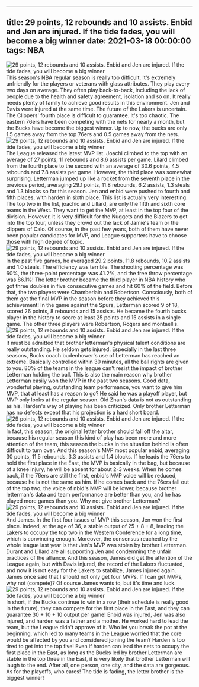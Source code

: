 
---
title: 29 points, 12 rebounds and 10 assists. Enbid and Jen are injured. If the tide fades, you will become a big winner
date: 2021-03-18 00:00:00
tags:  NBA
---
![29 points, 12 rebounds and 10 assists. Enbid and Jen are injured. If the tide fades, you will become a big winner](9f73d217-a32e-43dd-8c34-e9fffea01442.gif)
This season's NBA regular season is really too difficult. It's extremely unfriendly for the players or veterans with glass attributes. They play every two days on average. They often play back-to-back, including the lack of people due to the health and safety agreement, isolation and so on. It really needs plenty of family to achieve good results in this environment. Jen and Davis were injured at the same time. The future of the Lakers is uncertain. The Clippers' fourth place is difficult to guarantee. It's too chaotic. The eastern 76ers have been competing with the nets for nearly a month, but the Bucks have become the biggest winner. Up to now, the bucks are only 1.5 games away from the top 76ers and 0.5 games away from the nets.
![29 points, 12 rebounds and 10 assists. Enbid and Jen are injured. If the tide fades, you will become a big winner](cff9a576-7ac3-414e-81d8-111438ab2cb2.gif)
The League released the latest MVP list. Joachi climbed to the top with an average of 27 points, 11 rebounds and 8.6 assists per game. Lilard climbed from the fourth place to the second with an average of 30.6 points, 4.5 rebounds and 7.8 assists per game. However, the third place was somewhat surprising. Letterman jumped up like a rocket from the seventh place in the previous period, averaging 29.1 points, 11.8 rebounds, 6.2 assists, 1.3 steals and 1.3 blocks so far this season. Jen and enbid were pushed to fourth and fifth places, with harden in sixth place. This list is actually very interesting. The top two in the list, joachic and Lillard, are only the fifth and sixth core teams in the West. They want to get the MVP, at least in the top four of the division. However, it is very difficult for the Nuggets and the Blazers to get into the top four, unless they crowd out the lack of Jamie's team or the clippers of Calo. Of course, in the past few years, both of them have never been popular candidates for MVP, and League supporters have to choose those with high degree of topic.
![29 points, 12 rebounds and 10 assists. Enbid and Jen are injured. If the tide fades, you will become a big winner](cae7ec36-4eb6-4f95-a59f-173073f6b35c.gif)
In the past five games, he averaged 29.2 points, 11.8 rebounds, 10.2 assists and 1.0 steals. The efficiency was terrible. The shooting percentage was 60%, the three-point percentage was 41.2%, and the free throw percentage was 86.1%! The letter brother became the third player in NBA history who got three doubles in five consecutive games and hit 60% of the field. Before that, the two players were Chamberlain and Robertson. Consciously, both of them got the final MVP in the season before they achieved this achievement! In the game against the Spurs, Letterman scored 9 of 18, scored 26 points, 8 rebounds and 15 assists. He became the fourth bucks player in the history to score at least 25 points and 15 assists in a single game. The other three players were Robertson, Rogers and montaellis.
![29 points, 12 rebounds and 10 assists. Enbid and Jen are injured. If the tide fades, you will become a big winner](db72f612-1292-4b45-8958-a7852ed8b015.gif)
It must be admitted that brother letterman's physical talent conditions are really outstanding. He seldom gets injured. Especially in the last three seasons, Bucks coach budenhower's use of Letterman has reached an extreme. Basically controlled within 30 minutes, all the ball rights are given to you. 80% of the teams in the league can't resist the impact of brother Letterman holding the ball. This is also the main reason why brother Letterman easily won the MVP in the past two seasons. Good data, wonderful playing, outstanding team performance, you want to give him MVP, that at least has a reason to go? He said he was a playoff player, but MVP only looks at the regular season. Old Zhan's data is not as outstanding as his. Harden's way of playing has been criticized. Only brother Letterman has no defects except that his projection is a hard short board.
![29 points, 12 rebounds and 10 assists. Enbid and Jen are injured. If the tide fades, you will become a big winner](37511dd6-2bc9-4788-8346-d49c7731fb14.gif)
In fact, this season, the original letter brother should fall off the altar, because his regular season this kind of play has been more and more attention of the team, this season the bucks in the situation behind is often difficult to turn over. And this season's MVP most popular enbid, averaging 30 points, 11.5 rebounds, 3.3 assists and 1.4 blocks. If he leads the 76ers to hold the first place in the East, the MVP is basically in the bag, but because of a knee injury, he will be absent for about 2-3 weeks. When he comes back, if the 76ers are still the first, enbid's MVP voice will be reduced, because he is not the same as him. If he comes back and the 76ers fall out of the top two, the voice of nbid's MVP will be lower, because brother letterman's data and team performance are better than you, and he has played more games than you. Why not give brother Letterman?
![29 points, 12 rebounds and 10 assists. Enbid and Jen are injured. If the tide fades, you will become a big winner](9d41c02c-e6c5-4a28-b225-7b53adff271f.gif)
And James. In the first four issues of MVP this season, Jen won the first place. Indeed, at the age of 36, a stable output of 25 + 8 + 8, leading the Lakers to occupy the top two in the Western Conference for a long time, which is convincing enough. Moreover, the consensus reached by the whole league last year is that Jen's MVP was stolen by brother Letterman. Durant and Lillard are all supporting Jen and condemning the unfair practices of the alliance. And this season, James did get the attention of the League again, but with Davis injured, the record of the Lakers fluctuated, and now it is not easy for the Lakers to stabilize, James injured again. James once said that I should not only get four MVPs. If I can get MVPs, why not (compete)? Of course James wants to, but it's time and luck.
![29 points, 12 rebounds and 10 assists. Enbid and Jen are injured. If the tide fades, you will become a big winner](dcbc878a-1045-4b3f-af0f-7aaf74ee93d8.gif)
In short, if the Bucks continue to win in a row (their schedule is really good in the future), they can compete for the first place in the East, and they can guarantee 30 + 10 + 10 output per game! Enbid was injured, Jen was also injured, and harden was a father and a mother. He worked hard to lead the team, but the League didn't approve of it. Who let you break the pot at the beginning, which led to many teams in the League worried that the core would be affected by you and considered joining the team? Harden is too tired to get into the top five! Even if harden can lead the nets to occupy the first place in the East, as long as the Bucks led by brother Letterman are stable in the top three in the East, it is very likely that brother Letterman will laugh to the end. After all, one person, one city, and the data are gorgeous. As for the playoffs, who cares! The tide is fading, the letter brother is the biggest winner!